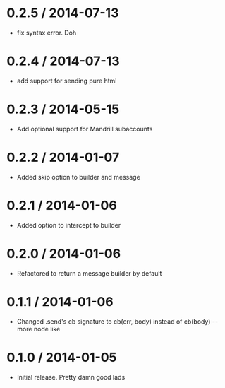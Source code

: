 
0.2.5 / 2014-07-13 
==================

 * fix syntax error. Doh

0.2.4 / 2014-07-13 
==================

 * add support for sending pure html

0.2.3 / 2014-05-15 
==================

 * Add optional support for Mandrill subaccounts

0.2.2 / 2014-01-07 
==================

 * Added skip option to builder and message

0.2.1 / 2014-01-06 
==================

 * Added option to intercept to builder

0.2.0 / 2014-01-06 
==================

 * Refactored to return a message builder by default

0.1.1 / 2014-01-06 
==================

 * Changed .send's cb signature to cb(err, body) instead of cb(body) -- more node like

0.1.0 / 2014-01-05 
==================

 * Initial release. Pretty damn good lads
